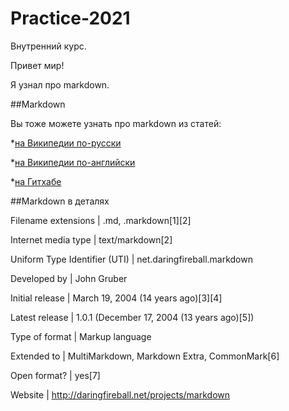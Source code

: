# Practice-2021
Внутренний курс.

Привет мир!

Я узнал про markdown.

 

##Markdown

Вы тоже можете узнать про markdown из статей:

*[на Википедии по-русски](https://ru.wikipedia.org/wiki/Markdown)

*[на Википедии по-английски](https://en.wikipedia.org/wiki/Markdown)

*[на Гитхабе](https://guides.github.com/features/mastering-markdown/)

 

##Markdown в деталях

Filename extensions           |           .md, .markdown[1][2]

Internet media type           |            text/markdown[2]

Uniform Type Identifier (UTI) |    net.daringfireball.markdown

Developed by                  |                 John Gruber

Initial release               |                     March 19, 2004 (14 years ago)[3][4]

Latest release                |                   1.0.1 (December 17, 2004 (13 years ago)[5])

Type of format                |                 Markup language

Extended to                   |                    MultiMarkdown, Markdown Extra, CommonMark[6]

Open format?                  |                 yes[7]

Website                       |                       http://daringfireball.net/projects/markdown
